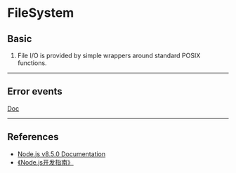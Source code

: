 # FileSystem


## Basic
1. File I/O is provided by simple wrappers around standard POSIX functions.



***
## Error events
[Doc](https://nodejs.org/api/events.html#events_error_events)

***
## References
* [Node.js v8.5.0 Documentation](https://nodejs.org/api/)
* [《Node.js开发指南》](https://book.douban.com/subject/10789820/)

